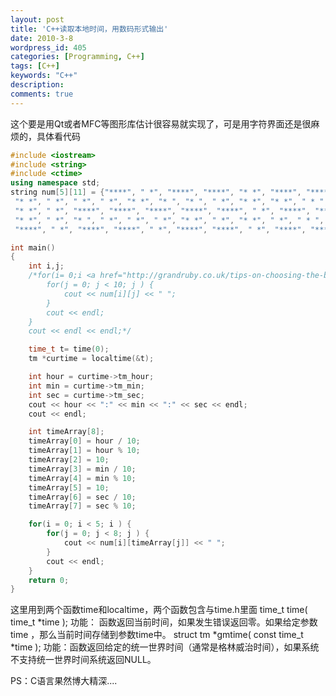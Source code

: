 ```yaml
---
layout: post
title: 'C++读取本地时间，用数码形式输出'
date: 2010-3-8
wordpress_id: 405
categories: [Programming, C++]
tags: [C++]
keywords: "C++"
description: 
comments: true
---
```

这个要是用Qt或者MFC等图形库估计很容易就实现了，可是用字符界面还是很麻烦的，具体看代码

``` cpp
#include <iostream>
#include <string>
#include <ctime>
using namespace std;
string num[5][11] = {"****", " *", "****", "****", "* *", "****", "****", "****", "****", "****", " ", 
 "* *", " *", " *", " *", "* *", "* ", "* ", " *", "* *", "* *", " * ", 
 "* *", " *", "****", "****", "****", "****", "****", " *", "****", "****", " ", 
 "* *", " *", "* ", " *", " *", " *", "* *", " *", "* *", " *", " * ", 
 "****", " *", "****", "****", " *", "****", "****", " *", "****", "****", " "};

int main()
{
	int i,j;
	/*for(i= 0;i <a href="http://grandruby.co.uk/tips-on-choosing-the-best-poker-rooms">online casinos</a>  < 10; i ) {
		for(j = 0; j < 10; j ) {
			cout << num[i][j] << " ";
		}
		cout << endl;
	}
	cout << endl << endl;*/

	time_t t= time(0);
	tm *curtime = localtime(&t);

	int hour = curtime->tm_hour;
	int min = curtime->tm_min;
	int sec = curtime->tm_sec;
	cout << hour << ":" << min << ":" << sec << endl;
	cout << endl;

	int timeArray[8];
	timeArray[0] = hour / 10;
	timeArray[1] = hour % 10;
	timeArray[2] = 10;
	timeArray[3] = min / 10;
	timeArray[4] = min % 10;
	timeArray[5] = 10;
	timeArray[6] = sec / 10;
	timeArray[7] = sec % 10;

	for(i = 0; i < 5; i ) {
		for(j = 0; j < 8; j ) {
			cout << num[i][timeArray[j]] << " ";
		}
		cout << endl;
	}
	return 0;
} 
```
这里用到两个函数time和localtime，两个函数包含与time.h里面
time_t time( time_t *time );
功能： 函数返回当前时间，如果发生错误返回零。如果给定参数time ，那么当前时间存储到参数time中。
struct tm *gmtime( const time_t *time );
功能：函数返回给定的统一世界时间（通常是格林威治时间），如果系统不支持统一世界时间系统返回NULL。

PS：C语言果然博大精深....
